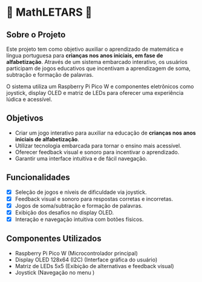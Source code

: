 # 🧮 MathLETARS 🔡

## Sobre o Projeto
Este projeto tem como objetivo auxiliar o aprendizado de matemática e língua portuguesa para **crianças nos anos iniciais, em fase de alfabetização**. Através de um sistema embarcado interativo, os usuários participam de jogos educativos que incentivam a aprendizagem de soma, subtração e formação de palavras.

O sistema utiliza um Raspberry Pi Pico W e componentes eletrônicos como joystick, display OLED e matriz de LEDs para oferecer uma experiência lúdica e acessível.

## Objetivos
- Criar um jogo interativo para auxiliar na educação de **crianças nos anos iniciais de alfabetização**.
- Utilizar tecnologia embarcada para tornar o ensino mais acessível.
- Oferecer feedback visual e sonoro para incentivar o aprendizado.
- Garantir uma interface intuitiva e de fácil navegação.

## Funcionalidades
- [x] Seleção de jogos e níveis de dificuldade via joystick.
- [x] Feedback visual e sonoro para respostas corretas e incorretas.
- [x] Jogos de soma/subtração e formação de palavras.
- [x] Exibição dos desafios no display OLED.
- [x] Interação e navegação intuitiva com botões físicos.

## Componentes Utilizados
- Raspberry Pi Pico W (Microcontrolador principal)
- Display OLED 128x64 (I2C) (Interface gráfica do usuário)
- Matriz de LEDs 5x5 (Exibição de alternativas e feedback visual)
- Joystick (Navegação no menu )

